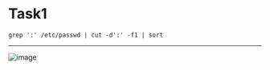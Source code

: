 # Task1
```
grep ':' /etc/passwd | cut -d':' -f1 | sort
```
***
![image](https://github.com/user-attachments/assets/77f2276a-e122-4db4-8f6e-41ad8e1da139)
